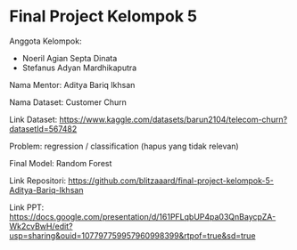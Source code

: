 # Final Project Kelompok 5
Anggota Kelompok:
- Noeril Agian Septa Dinata
- Stefanus Adyan Mardhikaputra

Nama Mentor: Aditya Bariq Ikhsan 

Nama Dataset: Customer Churn

Link Dataset: https://www.kaggle.com/datasets/barun2104/telecom-churn?datasetId=567482

Problem: regression / classification (hapus yang tidak relevan)

Final Model: Random Forest

Link Repositori: https://github.com/blitzaaard/final-project-kelompok-5-Aditya-Bariq-Ikhsan

Link PPT: https://docs.google.com/presentation/d/161PFLqbUP4pa03QnBaycpZA-Wk2cvBwH/edit?usp=sharing&ouid=107797759957960998399&rtpof=true&sd=true
